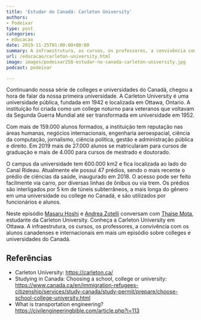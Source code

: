 ```yaml
---
title: 'Estudar do Canadá: Carleton University'
authors:
- Podeixar
type: post
categories:
- educacao
date: 2019-11-25T01:00:00+00:00
summary: A infraestrutura, os cursos, os professores, a convivência com os alunos canadenses e internacionais em mais um episódio sobre colleges e universidades do Canadá.
url: /educacao/carleton-university.html
image: images/podeixar258-estudar-no-canada-carleton-university.jpg
podcast: podeixar

---
```

Continuando nossa série de colleges e universidades do Canadá, chegou a hora de falar da nossa primeira universidade. A Carleton University é uma universidade pública, fundada em 1942 e localizada em Ottawa, Ontario. A instituição foi criada como um college noturno para veteranos que voltavam da Segunda Guerra Mundial até ser transformada em universidade em 1952.

Com mais de 159.000 alunos formados, a instituição tem reputação nas áreas humanas, negócios internacionais, engenharia aeroespacial, ciência da computação, jornalismo, ciência política, gestão e administração pública e direito. Em 2019 mais de 27.000 alunos se matricularam para cursos de graduação e mais de 4.000 para cursos de mestrado e doutorado.

O campus da universidade tem 600.000 km2 e fica localizada ao lado do Canal Rideau. Atualmente ele possui 47 prédios, sendo o mais recente o prédio de ciências da saúde, inaugurado em 2018. O acesso pode ser feito facilmente via carro, por diversas linhas de ônibus ou via trem. Os prédios são interligados por 5 km de túneis subterrâneos, a mais longa do gênero em uma universidade ou college no Canadá, e são utilizados por funcionários e alunos.

Neste episódio [Masaru Hoshi][1] e <a rel="noopener noreferrer" target="_blank" href="http://htmledit.squarefree.com/berg">Andrea Zotelli</a> conversam com <a rel="noreferrer noopener" aria-label="Thaise Mota (opens in a new tab)" href="https://www.linkedin.com/in/thaise-mota/" target="_blank">Thaise Mota</a>, estudante da Carleton University. Conheça a Carleton University em Ottawa. A infraestrutura, os cursos, os professores, a convivência com os alunos canadenses e internacionais em mais um episódio sobre colleges e universidades do Canadá.<figure></figure> <figure class="wp-block-embed-youtube wp-block-embed is-type-video is-provider-youtube wp-embed-aspect-16-9 wp-has-aspect-ratio">

<div class="wp-block-embed__wrapper">
  <span class="embed-youtube" style="text-align:center; display: block;"></span>
</div></figure>

## Referências

  * Carleton University: <a rel="noreferrer noopener" aria-label="https://carleton.ca/ (opens in a new tab)" href="https://carleton.ca/" target="_blank">https://carleton.ca/</a>
  * Studying in Canada: Choosing a school, college or university: <a rel="noreferrer noopener" aria-label="https://www.canada.ca/en/immigration-refugees-citizenship/services/study-canada/study-permit/prepare/choose-school-college-university.html (opens in a new tab)" href="https://www.canada.ca/en/immigration-refugees-citizenship/services/study-canada/study-permit/prepare/choose-school-college-university.html" target="_blank">https://www.canada.ca/en/immigration-refugees-citizenship/services/study-canada/study-permit/prepare/choose-school-college-university.html</a>
  * What is transportation engineering? <a href="https://civilengineeringbible.com/article.php?i=113" target="_blank" rel="noreferrer noopener" aria-label="https://civilengineeringbible.com/article.php?i=113 (opens in a new tab)">https://civilengineeringbible.com/article.php?i=113</a>



 [1]: /japa
 [2]: https://vempra.ca/seguroviagem